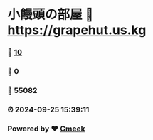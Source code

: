 # 小饅頭の部屋 :link: https://grapehut.us.kg 
### :page_facing_up: [10](https://grapehut.us.kg/tag.html) 
### :speech_balloon: 0 
### :hibiscus: 55082 
### :alarm_clock: 2024-09-25 15:39:11 
### Powered by :heart: [Gmeek](https://github.com/Meekdai/Gmeek)
